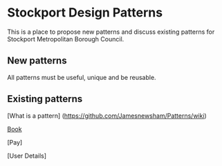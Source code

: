 # Stockport Design Patterns

This is a place to propose new patterns and discuss existing patterns for Stockport Metropolitan Borough Council.

## New patterns

All patterns must be useful, unique and be reusable.

## Existing patterns

[What is a pattern] (https://github.com/Jamesnewsham/Patterns/wiki)

[Book](https://github.com/Jamesnewsham/Patterns/blob/master/Book.md)

[Pay]

[User Details]
